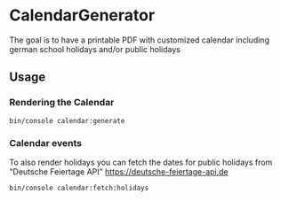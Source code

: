 # CalendarGenerator
The goal is to have a printable PDF with customized calendar including german school holidays and/or public holidays


## Usage 
### Rendering the Calendar
``
bin/console calendar:generate
``

### Calendar events
To also render holidays you can fetch the dates for public holidays from "Deutsche Feiertage API"  https://deutsche-feiertage-api.de 

``
bin/console calendar:fetch:holidays
``